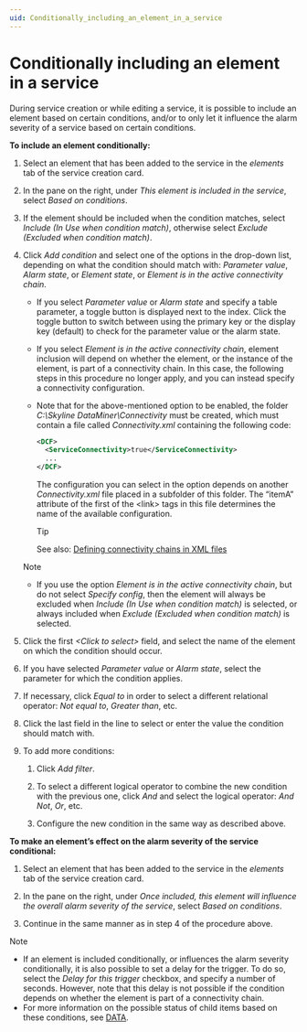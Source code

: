 ```yaml
---
uid: Conditionally_including_an_element_in_a_service
---
```


# Conditionally including an element in a service

During service creation or while editing a service, it is possible to include an element based on certain conditions, and/or to only let it influence the alarm severity of a service based on certain conditions.

**To include an element conditionally:**

1. Select an element that has been added to the service in the *elements* tab of the service creation card.

2. In the pane on the right, under *This element is included in the service*, select *Based on conditions*.

3. If the element should be included when the condition matches, select *Include (In Use when condition match)*, otherwise select *Exclude (Excluded when condition match)*.

4. Click *Add condition* and select one of the options in the drop-down list, depending on what the condition should match with: *Parameter value*, *Alarm state*, or *Element state*, or *Element is in the active connectivity chain*.

    - If you select *Parameter value* or *Alarm state* and specify a table parameter, a toggle button is displayed next to the index. Click the toggle button to switch between using the primary key or the display key (default) to check for the parameter value or the alarm state.

    - If you select *Element is in the active connectivity chain*, element inclusion will depend on whether the element, or the instance of the element, is part of a connectivity chain. In this case, the following steps in this procedure no longer apply, and you can instead specify a connectivity configuration.

    - Note that for the above-mentioned option to be enabled, the folder *C:\\Skyline DataMiner\\Connectivity* must be created, which must contain a file called *Connectivity.xml* containing the following code:

        ```xml
        <DCF>
          <ServiceConnectivity>true</ServiceConnectivity>
          ...
        </DCF>
        ```

        The configuration you can select in the option depends on another *Connectivity.xml* file placed in a subfolder of this folder. The “itemA” attribute of the first of the \<link> tags in this file determines the name of the available configuration.

        > [!TIP]
        > See also:
        > [Defining connectivity chains in XML files](xref:Defining_connectivity_chains_in_XML_files)

    > [!NOTE]
    > - If you use the option *Element is in the active connectivity chain*, but do not select *Specify config*, then the element will always be excluded when *Include (In Use when condition match)* is selected, or always included when *Exclude (Excluded when condition match)* is selected.

5. Click the first *\<Click to select>* field, and select the name of the element on which the condition should occur.

6. If you have selected *Parameter value* or *Alarm state*, select the parameter for which the condition applies.

7. If necessary, click *Equal to* in order to select a different relational operator: *Not equal to*, *Greater than*, etc.

8. Click the last field in the line to select or enter the value the condition should match with.

9. To add more conditions:

    1. Click *Add filter*.

    2. To select a different logical operator to combine the new condition with the previous one, click *And* and select the logical operator: *And Not*, *Or*, etc.

    3. Configure the new condition in the same way as described above.

**To make an element’s effect on the alarm severity of the service conditional:**

1. Select an element that has been added to the service in the *elements* tab of the service creation card.

2. In the pane on the right, under *Once included, this element will influence the overall alarm severity of the service*, select *Based on conditions*.

3. Continue in the same manner as in step 4 of the procedure above.

> [!NOTE]
> - If an element is included conditionally, or influences the alarm severity conditionally, it is also possible to set a delay for the trigger. To do so, select the *Delay for this trigger* checkbox, and specify a number of seconds. However, note that this delay is not possible if the condition depends on whether the element is part of a connectivity chain.
> - For more information on the possible status of child items based on these conditions, see [DATA](xref:Service_card_pages#data).
>
